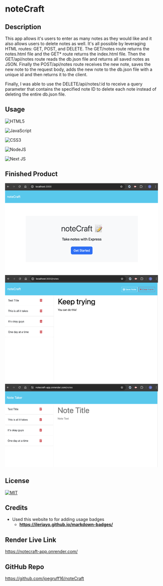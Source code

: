 # noteCraft

## Description

This app allows it's users to enter as many notes as they would like and it also allows users to delete notes as well. It's all possible by leveraging HTML routes: GET, POST, and DELETE. The GET/notes route returns the notes.html file and the GET* route returns the index.html file. Then the GET/api/notes route reads the db.json file and returns all saved notes as JSON. Finally the POST/api/notes route receives the new note, saves the new note to the request body, adds the new note to the db.json file with a unique id and then returns it to the client. 

Finally, I was able to use the DELETE/api/notes/:id to receive a query parameter that contains the specified note ID to delete each note instead of deleting the entire db.json file. 

## Usage

![HTML5](https://img.shields.io/badge/html5-%23E34F26.svg?style=for-the-badge&logo=html5&logoColor=white)

![JavaScript](https://img.shields.io/badge/javascript-%23323330.svg?style=for-the-badge&logo=javascript&logoColor=%23F7DF1E)

![CSS3](https://img.shields.io/badge/css3-%231572B6.svg?style=for-the-badge&logo=css3&logoColor=white)

![NodeJS](https://img.shields.io/badge/node.js-6DA55F?style=for-the-badge&logo=node.js&logoColor=white)

![Next JS](https://img.shields.io/badge/Next-black?style=for-the-badge&logo=next.js&logoColor=white)

## Finished Product
![noteCraft-main-page](./public/assets/images/finished-product2.png)
![noteCraft](./public/assets/images/finished-product.png)
![Render](./public/assets/images/render.png)

## License

[![MIT](https://img.shields.io/github/license/Ileriayo/markdown-badges?style=for-the-badge)](./LICENSE)

## Credits

- Used this website to for adding usage badges
    - **<https://ileriayo.github.io/markdown-badges/>**

## Render Live Link

<https://notecraft-app.onrender.com/>

## GitHub Repo

<https://github.com/joegruff16/noteCraft>